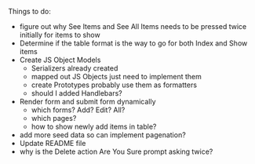 Things to do:
- figure out why See Items and See All Items needs to be pressed twice initially
  for items to show
- Determine if the table format is the way to go for both Index and Show items
- Create JS Object Models
  - Serializers already created
  - mapped out JS Objects just need to implement them
  - create Prototypes probably use them as formatters
  - should I added Handlebars?
- Render form and submit form dynamically
  - which forms? Add? Edit? All?
  - which pages?
  - how to show newly add items in table?
- add more seed data so can implement pagenation?
- Update README file
- why is the Delete action Are You Sure prompt asking twice?
